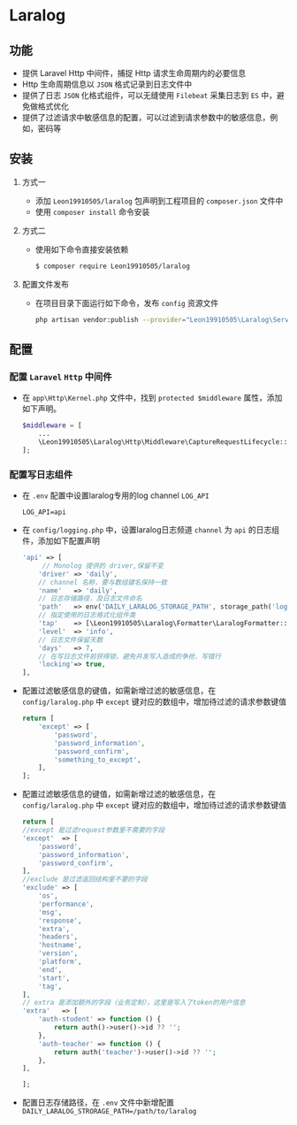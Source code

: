 # Laralog 

## 功能

- 提供 Laravel Http 中间件，捕捉 Http 请求生命周期内的必要信息
- Http 生命周期信息以 `JSON` 格式记录到日志文件中
- 提供了日志 `JSON` 化格式组件，可以无缝使用 `Filebeat` 采集日志到 `ES` 中，避免做格式优化
- 提供了过滤请求中敏感信息的配置，可以过滤到请求参数中的敏感信息，例如，密码等
## 安装 
1. 方式一  
    - 添加 `Leon19910505/laralog` 包声明到工程项目的 `composer.json` 文件中
    - 使用 `composer install` 命令安装
    
2. 方式二  
    - 使用如下命令直接安装依赖
        ```sh
        $ composer require Leon19910505/laralog
        ```
3. 配置文件发布
    - 在项目目录下面运行如下命令，发布 `config` 资源文件
        ```sh
        php artisan vendor:publish --provider="Leon19910505\Laralog\ServiceProvider"
        ```
## 配置
### 配置 `Laravel` `Http` 中间件

- 在 `app\Http\Kernel.php` 文件中，找到 `protected $middleware` 属性，添加如下声明。
    ```php
    $middleware = [
        ...
        \Leon19910505\Laralog\Http\Middleware\CaptureRequestLifecycle::class,
    ];
    ```

### 配置写日志组件
- 在 `.env` 配置中设置laralog专用的log channel `LOG_API` 

    ```dotenv
    LOG_API=api
    ```
    
- 在 `config/logging.php` 中，设置laralog日志频道 `channel` 为 `api` 的日志组件，添加如下配置声明 

    ```php
    'api' => [
         // Monolog 提供的 driver,保留不变
        'driver' => 'daily',
        // channel 名称，要与数组键名保持一致
        'name'   => 'daily',
        // 日志存储路径，及日志文件命名
        'path'   => env('DAILY_LARALOG_STORAGE_PATH', storage_path('logs/api.log')),
        // 指定使用的日志格式化组件类
        'tap'    => [\Leon19910505\Laralog\Formatter\LaralogFormatter::class],
        'level'  => 'info',
        // 日志文件保留天数
        'days'   => 7,
        // 在写日志文件前获得锁，避免并发写入造成的争抢，写错行
        'locking'=> true,
    ],
    ```
    
- 配置过滤敏感信息的键值，如需新增过滤的敏感信息，在 `config/laralog.php` 中 `except` 键对应的数组中，增加待过滤的请求参数键值

    ```php
    return [
        'except' => [
            'password',
            'password_information',
            'password_confirm',
            'something_to_except',
        ],
    ];
    ```
    
- 配置过滤敏感信息的键值，如需新增过滤的敏感信息，在 `config/laralog.php` 中 `except` 键对应的数组中，增加待过滤的请求参数键值

    ```php
    return [
    //except 是过滤request参数里不需要的字段
    'except'  => [
        'password',
        'password_information',
        'password_confirm',
    ],
    //exclude 是过滤返回结构里不要的字段
    'exclude' => [
        'os',
        'performance',
        'msg',
        'response',
        'extra',
        'headers',
        'hostname',
        'version',
        'platform',
        'end',
        'start',
        'tag',
    ],
    // extra 是添加额外的字段（业务定制），这里是写入了token的用户信息
    'extra'   => [
        'auth-student' => function () {
            return auth()->user()->id ?? '';
        },
        'auth-teacher' => function () {
            return auth('teacher')->user()->id ?? '';
        },
    ],

    ];

    ```
    
 - 配置日志存储路径，在 `.env` 文件中新增配置 `DAILY_LARALOG_STRORAGE_PATH=/path/to/laralog`


